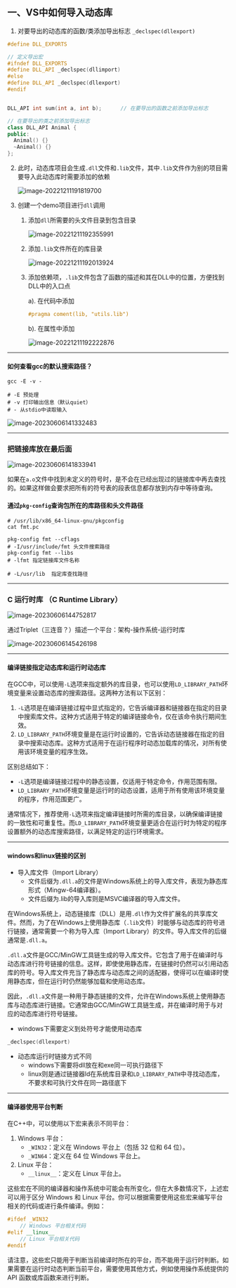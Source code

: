 

## 一、VS中如何导入动态库

1. 对要导出的动态库的函数/类添加导出标志 `_declspec(dllexport)`

```C++
#define DLL_EXPORTS

// 定义导出宏
#ifndef DLL_EXPORTS
#define DLL_API _declspec(dllimport)
#else
#define DLL_API _declspec(dllexport)
#endif


DLL_API int sum(int a, int b);		// 在要导出的函数之前添加导出标志

// 在要导出的类之前添加导出标志
class DLL_API Animal {
public:
  Animal() {}
  ~Animal() {}
};
```

2. 此时，动态库项目会生成`.dll`文件和`.lib`文件，其中`.lib`文件作为别的项目需要导入此动态库时需要添加的依赖

   ![image-20221211191819700](assets/image-20221211191819700.png)

3. 创建一个demo项目进行`dll`调用

   1. 添加`dll`所需要的头文件目录到包含目录

      ![image-20221211192355991](assets/image-20221211192355991.png)

   2. 添加`.lib`文件所在的库目录

      ![image-20221211192013924](assets/image-20221211192013924.png)

   3. 添加依赖项，`.lib`文件包含了函数的描述和其在DLL中的位置，方便找到DLL中的入口点

      a). 在代码中添加

      ```c++
      #pragma coment(lib, "utils.lib")
      ```

      b). 在属性中添加

      ![image-20221211192222876](assets/image-20221211192222876.png)

------------------

#### 如何查看gcc的默认搜索路径？

```shell
gcc -E -v -

# -E 预处理
# -v 打印输出信息（默认quiet）
# - 从stdio中读取输入
```

![image-20230606141332483](./assets/image-20230606141332483.png)

-------

### 把链接库放在最后面

![image-20230606141833941](./assets/image-20230606141833941.png)

如果在`a.o`文件中找到未定义的符号时，是不会在已经出现过的链接库中再去查找的。如果这样做会要求把所有的符号表的段表信息都存放到内存中等待查询。  

#### 通过`pkg-config`查询包所在的库路径和头文件路径

```shell
# /usr/lib/x86_64-linux-gnu/pkgconfig
cat fmt.pc

pkg-config fmt --cflags
# -I/usr/include/fmt 头文件搜索路径
pkg-config fmt --libs
# -lfmt	指定链接库文件名称

# -L/usr/lib  指定库查找路径
```

------------

### C 运行时库 （C Runtime Library）

![image-20230606144752817](./assets/image-20230606144752817.png)

通过Triplet（三连音？）描述一个平台：架构-操作系统-运行时库

![image-20230606145426198](./assets/image-20230606145426198.png)

---------------

#### 编译链接指定动态库和运行时动态库

在GCC中，可以使用`-L`选项来指定额外的库目录，也可以使用`LD_LIBRARY_PATH`环境变量来设置动态库的搜索路径。这两种方法有以下区别：

1. `-L`选项是在编译链接过程中显式指定的，它告诉编译器和链接器在指定的目录中搜索库文件。这种方式适用于特定的编译链接命令，仅在该命令执行期间生效。
2. `LD_LIBRARY_PATH`环境变量是在运行时设置的，它告诉动态链接器在指定的目录中搜索动态库。这种方式适用于在运行程序时动态加载库的情况，对所有使用该环境变量的程序生效。

区别总结如下：

- `-L`选项是编译链接过程中的静态设置，仅适用于特定命令，作用范围有限。
- `LD_LIBRARY_PATH`环境变量是运行时的动态设置，适用于所有使用该环境变量的程序，作用范围更广。

通常情况下，推荐使用`-L`选项来指定编译链接时所需的库目录，以确保编译链接的一致性和可重复性。而`LD_LIBRARY_PATH`环境变量更适合在运行时为特定的程序设置额外的动态库搜索路径，以满足特定的运行环境需求。

-----------

#### windows和linux链接的区别

* 导入库文件（Import Library）
  * 文件后缀为`.dll.a`的文件是Windows系统上的导入库文件，表现为静态库形式（Mingw-64编译器）。
  * 文件后缀为.lib的导入库则是MSVC编译器的导入库文件。

在Windows系统上，动态链接库（DLL）是用`.dll`作为文件扩展名的共享库文件。然而，为了在Windows上使用静态库（`.lib`文件）时能够与动态库的符号进行链接，通常需要一个称为导入库（Import Library）的文件。导入库文件的后缀通常是`.dll.a`。

`.dll.a`文件是GCC/MinGW工具链生成的导入库文件。它包含了用于在编译时与动态库进行符号链接的信息。这样，即使使用静态库，在链接时仍然可以引用动态库的符号。导入库文件充当了静态库与动态库之间的适配器，使得可以在编译时使用静态库，但在运行时仍然能够加载和使用动态库。

因此，`.dll.a`文件是一种用于静态链接的文件，允许在Windows系统上使用静态库与动态库进行链接。它通常由GCC/MinGW工具链生成，并在编译时用于与对应的动态库进行符号链接。

* windows下需要定义到处符号才能使用动态库

```c++
_declspec(dllexport)
```

* 动态库运行时链接方式不同
  * windows下需要将dll放在和exe同一可执行路径下
  * linux则是通过链接器ld在系统库目录和`LD_LIBRARY_PATH`中寻找动态库，不要求和可执行文件在同一路径底下

------------

#### 编译器使用平台判断


在C++中，可以使用以下宏来表示不同平台：

1. Windows 平台：
   - `_WIN32`：定义在 Windows 平台上（包括 32 位和 64 位）。
   - `_WIN64`：定义在 64 位 Windows 平台上。
2. Linux 平台：
   - `__linux__`：定义在 Linux 平台上。

这些宏在不同的编译器和操作系统中可能会有所变化，但在大多数情况下，上述宏可以用于区分 Windows 和 Linux 平台。你可以根据需要使用这些宏来编写平台相关的代码或进行条件编译。例如：

```c++
#ifdef _WIN32
    // Windows 平台相关代码
#elif __linux__
    // Linux 平台相关代码
#endif
```

请注意，这些宏只能用于判断当前编译时所在的平台，而不能用于运行时判断。如果需要在运行时动态判断当前平台，需要使用其他方式，例如使用操作系统提供的 API 函数或库函数来进行判断。